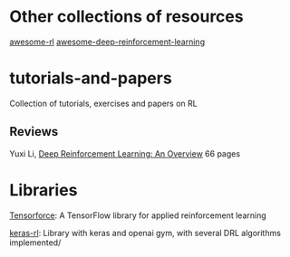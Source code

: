 # Other collections of resources

[awesome-rl](https://github.com/aikorea/awesome-rl)
[awesome-deep-reinforcement-learning](https://github.com/williamd4112/awesome-deep-reinforcement-learning)

# tutorials-and-papers
Collection of tutorials, exercises and papers on RL

## Reviews

Yuxi Li, [Deep Reinforcement Learning: An Overview](https://arxiv.org/abs/1701.07274)
66 pages

# Libraries

[Tensorforce](https://github.com/reinforceio/tensorforce): A TensorFlow library for applied reinforcement learning

[keras-rl](https://github.com/matthiasplappert/keras-rl): Library with keras and openai gym, with several DRL algorithms implemented/
